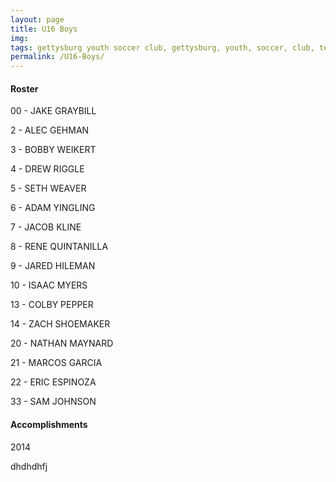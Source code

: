 ```yaml
---
layout: page
title: U16 Boys
img: 
tags: gettysburg youth soccer club, gettysburg, youth, soccer, club, teams
permalink: /U16-Boys/
---
```


#### Roster

00 - JAKE GRAYBILL

2 - ALEC GEHMAN

3 - BOBBY WEIKERT

4 - DREW RIGGLE

5 - SETH WEAVER

6 - ADAM YINGLING

7 - JACOB KLINE

8 - RENE QUINTANILLA

9 - JARED HILEMAN

10 - ISAAC MYERS

13 - COLBY PEPPER

14 - ZACH SHOEMAKER

20 - NATHAN MAYNARD

21 - MARCOS GARCIA

22 - ERIC ESPINOZA

33 - SAM JOHNSON


#### Accomplishments

2014

dhdhdhfj
